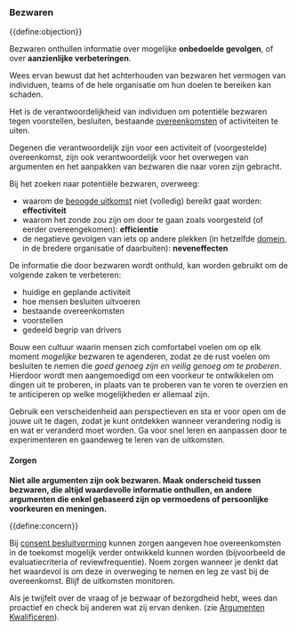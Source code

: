 ### Bezwaren

{{define:objection}}

Bezwaren onthullen informatie over mogelijke **onbedoelde gevolgen**, of over **aanzienlijke verbeteringen**.

Wees ervan bewust dat het achterhouden van bezwaren het vermogen van individuen, teams of de hele organisatie om hun doelen te bereiken kan schaden.

Het is de verantwoordelijkheid van individuen om potentiële bezwaren tegen voorstellen, besluiten, bestaande [overeenkomsten](glossary:agreement) of activiteiten te uiten.

Degenen die verantwoordelijk zijn voor een activiteit of (voorgestelde) overeenkomst, zijn ook verantwoordelijk voor het overwegen van argumenten en het aanpakken van bezwaren die naar voren zijn gebracht</em>.

Bij het zoeken naar potentiële bezwaren, overweeg:

- waarom de [beoogde uitkomst](glossary:intended-outcome) niet (volledig) bereikt gaat worden: **effectiviteit**
- waarom het zonde zou zijn om door te gaan zoals voorgesteld (of eerder overeengekomen): **efficientie**
- de negatieve gevolgen van iets op andere plekken (in hetzelfde [domein](glossary:domain), in de bredere organisatie of daarbuiten): **neveneffecten**

De informatie die door bezwaren wordt onthuld, kan worden gebruikt om de volgende zaken te verbeteren:

-   huidige en geplande activiteit
-   hoe mensen besluiten uitvoeren
-   bestaande overeenkomsten
-   voorstellen
-   gedeeld begrip van drivers

Bouw een cultuur waarin mensen zich comfortabel voelen om op elk moment *mogelijke* bezwaren te agenderen, zodat ze de rust voelen om besluiten te nemen die *goed genoeg zijn en veilig genoeg om te proberen*. Hierdoor wordt men aangemoedigd om een voorkeur te ontwikkelen om dingen uit te proberen, in plaats van te proberen van te voren te overzien en te anticiperen op welke mogelijkheden er allemaal zijn.

Gebruik een verscheidenheid aan perspectieven en sta er voor open om de jouwe uit te dagen, zodat je kunt ontdekken wanneer verandering nodig is en wat er veranderd moet worden. Ga voor snel leren en aanpassen door te experimenteren en gaandeweg te leren van de uitkomsten.


#### Zorgen

**Niet alle argumenten zijn ook bezwaren. Maak onderscheid tussen bezwaren, die altijd waardevolle informatie onthullen, en andere argumenten die enkel gebaseerd zijn op vermoedens of persoonlijke voorkeuren en meningen.**

{{define:concern}}

Bij [consent besluitvorming](section:consent-decision-making) kunnen zorgen aangeven hoe overeenkomsten in de toekomst mogelijk verder ontwikkeld kunnen worden (bijvoorbeeld de evaluatiecriteria of reviewfrequentie). Noem zorgen wanneer je denkt dat het waardevol is om deze in overweging te nemen en leg ze vast bij de overeenkomst. Blijf de uitkomsten monitoren.

Als je twijfelt over de vraag of je bezwaar of bezorgdheid hebt, wees dan proactief en check bij anderen wat zij ervan denken. (zie [Argumenten Kwalificeren](section:test-arguments-qualify-as-objections)). 
